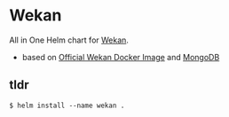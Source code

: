 # Wekan

All in One Helm chart for [Wekan](https://wekan.io).

- based on [Official Wekan Docker Image](https://quay.io/wekan/wekan) and [MongoDB](https://github.com/helm/charts/tree/master/stable/mongodb)

## tldr

```$ helm install --name wekan .```
